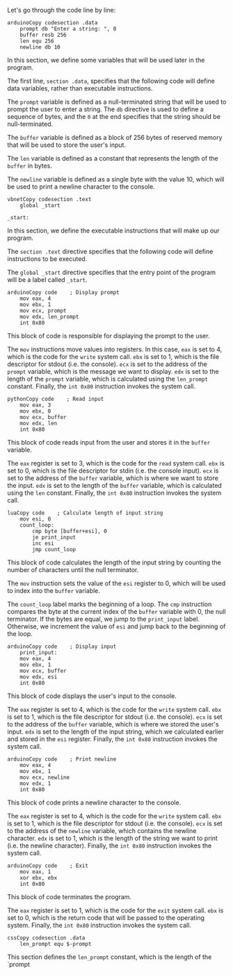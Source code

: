 

Let's go through the code line by line:

```
arduinoCopy codesection .data
    prompt db "Enter a string: ", 0
    buffer resb 256
    len equ 256
    newline db 10

```

In this section, we define some variables that will be used later in the program.

The first line, `section .data`, specifies that the following code will define data variables, rather than executable instructions.

The `prompt` variable is defined as a null-terminated string that will be used to prompt the user to enter a string. The `db` directive is used to define a sequence of bytes, and the `0` at the end specifies that the string should be null-terminated.

The `buffer` variable is defined as a block of 256 bytes of reserved memory that will be used to store the user's input.

The `len` variable is defined as a constant that represents the length of the `buffer` in bytes.

The `newline` variable is defined as a single byte with the value 10, which will be used to print a newline character to the console.

```
vbnetCopy codesection .text
    global _start

_start:

```

In this section, we define the executable instructions that will make up our program.

The `section .text` directive specifies that the following code will define instructions to be executed.

The `global _start` directive specifies that the entry point of the program will be a label called `_start`.

```
arduinoCopy code    ; Display prompt
    mov eax, 4
    mov ebx, 1
    mov ecx, prompt
    mov edx, len_prompt
    int 0x80

```

This block of code is responsible for displaying the prompt to the user.

The `mov` instructions move values into registers. In this case, `eax` is set to 4, which is the code for the `write` system call. `ebx` is set to 1, which is the file descriptor for stdout (i.e. the console). `ecx` is set to the address of the `prompt` variable, which is the message we want to display. `edx` is set to the length of the `prompt` variable, which is calculated using the `len_prompt` constant. Finally, the `int 0x80` instruction invokes the system call.

```
pythonCopy code    ; Read input
    mov eax, 3
    mov ebx, 0
    mov ecx, buffer
    mov edx, len
    int 0x80

```

This block of code reads input from the user and stores it in the `buffer` variable.

The `eax` register is set to 3, which is the code for the `read` system call. `ebx` is set to 0, which is the file descriptor for stdin (i.e. the console input). `ecx` is set to the address of the `buffer` variable, which is where we want to store the input. `edx` is set to the length of the `buffer` variable, which is calculated using the `len` constant. Finally, the `int 0x80` instruction invokes the system call.

```
luaCopy code    ; Calculate length of input string
    mov esi, 0
    count_loop:
        cmp byte [buffer+esi], 0
        je print_input
        inc esi
        jmp count_loop

```

This block of code calculates the length of the input string by counting the number of characters until the null terminator.

The `mov` instruction sets the value of the `esi` register to 0, which will be used to index into the `buffer` variable.

The `count_loop` label marks the beginning of a loop. The `cmp` instruction compares the byte at the current index of the `buffer` variable with 0, the null terminator. If the bytes are equal, we jump to the `print_input` label. Otherwise, we increment the value of `esi` and jump back to the beginning of the loop.

```
arduinoCopy code    ; Display input
    print_input:
    mov eax, 4
    mov ebx, 1
    mov ecx, buffer
    mov edx, esi
    int 0x80

```

This block of code displays the user's input to the console.

The `eax` register is set to 4, which is the code for the `write` system call. `ebx` is set to 1, which is the file descriptor for stdout (i.e. the console). `ecx` is set to the address of the `buffer` variable, which is where we stored the user's input. `edx` is set to the length of the input string, which we calculated earlier and stored in the `esi` register. Finally, the `int 0x80` instruction invokes the system call.

```
arduinoCopy code    ; Print newline
    mov eax, 4
    mov ebx, 1
    mov ecx, newline
    mov edx, 1
    int 0x80

```

This block of code prints a newline character to the console.

The `eax` register is set to 4, which is the code for the `write` system call. `ebx` is set to 1, which is the file descriptor for stdout (i.e. the console). `ecx` is set to the address of the `newline` variable, which contains the newline character. `edx` is set to 1, which is the length of the string we want to print (i.e. the newline character). Finally, the `int 0x80` instruction invokes the system call.

```
arduinoCopy code    ; Exit
    mov eax, 1
    xor ebx, ebx
    int 0x80

```

This block of code terminates the program.

The `eax` register is set to 1, which is the code for the `exit` system call. `ebx` is set to 0, which is the return code that will be passed to the operating system. Finally, the `int 0x80` instruction invokes the system call.

```
cssCopy codesection .data
    len_prompt equ $-prompt

```

This section defines the `len_prompt` constant, which is the length of the `prompt

